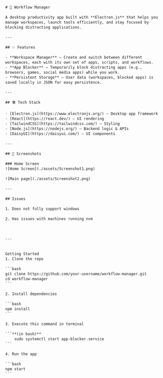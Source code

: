     # 🚀 Workflow Manager

    A desktop productivity app built with **Electron.js** that helps you manage workspaces, launch tools efficiently, and stay focused by blocking distracting applications.

    ---

    ## ✨ Features

    - **Workspace Manager** – Create and switch between different workspaces, each with its own set of apps, scripts, and workflows.  
    - **App Blocker** – Temporarily block distracting apps (e.g., browsers, games, social media apps) while you work.    
    - **Persistent Storage** – User data (workspaces, blocked apps) is saved locally in JSON for easy persistence.  

    ---

    ## 🛠️ Tech Stack

    - [Electron.js](https://www.electronjs.org/) – Desktop app framework  
    - [React](https://react.dev/) – UI rendering  
    - [TailwindCSS](https://tailwindcss.com/) – Styling  
    - [Node.js](https://nodejs.org/) – Backend logic & APIs  
    - [DaisyUI](https://daisyui.com/) – UI components 

    ---

    ## 📸 Screenshots

    ### Home Screen
    ![Home Screen](./assets/Screenshot1.png)

    ![Main page](./assets/Screenshot2.png)

    ---

    ## Issues

    1. Does not fully support windows

    2. Has issues with machines running nvm



    ---


    Getting Started
    1. Clone the repo

    ```bash
    git clone https://github.com/your-username/workflow-manager.git
    cd workflow-manager
    ```

    2. Install dependencies

    ```bash
    npm install
    ```

    3. Execute this command in terminal

    ```**(in bash)**
        sudo systemctl start app-blocker.service
    ```

    4. Run the app

    ```bash
    npm start
    ```
